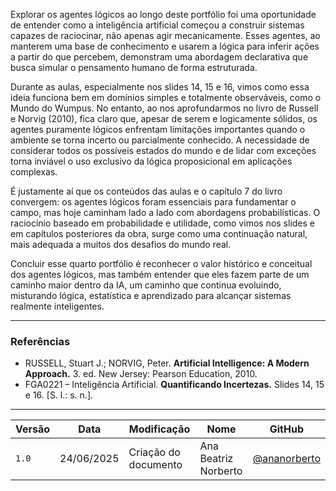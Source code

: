 

Explorar os agentes lógicos ao longo deste portfólio foi uma oportunidade de entender como a inteligência artificial começou a construir sistemas capazes de raciocinar, não apenas agir mecanicamente. Esses agentes, ao manterem uma base de conhecimento e usarem a lógica para inferir ações a partir do que percebem, demonstram uma abordagem declarativa que busca simular o pensamento humano de forma estruturada.

Durante as aulas, especialmente nos slides 14, 15 e 16, vimos como essa ideia funciona bem em domínios simples e totalmente observáveis, como o Mundo do Wumpus. No entanto, ao nos aprofundarmos no livro de Russell e Norvig (2010), fica claro que, apesar de serem e logicamente sólidos, os agentes puramente lógicos enfrentam limitações importantes quando o ambiente se torna incerto ou parcialmente conhecido. A necessidade de considerar todos os possíveis estados do mundo e de lidar com exceções torna inviável o uso exclusivo da lógica proposicional em aplicações complexas.

É justamente aí que os conteúdos das aulas e o capítulo 7 do livro convergem: os agentes lógicos foram essenciais para fundamentar o campo, mas hoje caminham lado a lado com abordagens probabilísticas. O raciocínio baseado em probabilidade e utilidade, como vimos nos slides e em capítulos posteriores da obra, surge como uma continuação natural, mais adequada a muitos dos desafios do mundo real.

Concluir esse quarto portfólio é reconhecer o valor histórico e conceitual dos agentes lógicos, mas também entender que eles fazem parte de um caminho maior dentro da IA, um caminho que continua evoluindo, misturando lógica, estatística e aprendizado para alcançar sistemas realmente inteligentes.

---

### Referências

* RUSSELL, Stuart J.; NORVIG, Peter. **Artificial Intelligence: A Modern Approach.** 3. ed. New Jersey: Pearson Education, 2010.
* FGA0221 – Inteligência Artificial. **Quantificando Incertezas.** Slides 14, 15 e 16. \[S. l.: s. n.].

---

| Versão | Data       | Modificação         | Nome                 | GitHub                                      |
|--------|------------|---------------------|----------------------|---------------------------------------------|
| `1.0`  | 24/06/2025 | Criação do documento | Ana Beatriz Norberto | [@ananorberto](https://github.com/ananorberto) |


